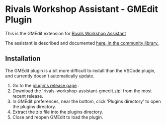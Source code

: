 # Rivals Workshop Assistant - GMEdit Plugin
This is the GMEdit extension for [Rivals Workshop Assistant](https://github.com/Rivals-Workshop-Community-Projects/rivals-workshop-assistant)

The assistant is described and documented [here, in the community library.](https://rivalslib.com/assistant/)

## Installation

The GMEdit plugin is a bit more difficult to install than the VSCode plugin, and currently doesn't automatically update.

1. Go to
   the [plugin's release page](https://github.com/Rivals-Workshop-Community-Projects/rivals-workshop-assistant-gmedit/releases)
   .
2. Download the 'rivals-workshop-assistant-gmedit.zip' from the most recent release.
3. In GMEdit preferences, near the bottom, click 'Plugins directory' to open the plugins directory.
4. Extract the zip file into the plugins directory.
5. Close and reopen GMEdit to load the plugin.